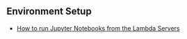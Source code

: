 ## Environment Setup

- [How to run Jupyter Notebooks from the Lambda Servers](/tutorials/jupyter_from_lambda.md)
